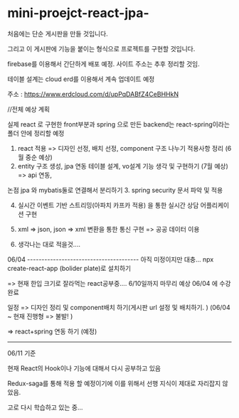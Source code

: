 # mini-proejct-react-jpa-

처음에는 단순 게시판을 만들 것입니다.

그리고 이 게시판에 기능을 붙이는 형식으로 프로젝트를 구현할 것입니다.

firebase를 이용해서 간단하게 배포 예정. 사이트 주소는 추후 정리할 것임.

테이블 설계는 cloud erd를 이용해서 계속 업데이트 예정

주소 : https://www.erdcloud.com/d/upPqDABfZ4CeBHHkN

//전체 예상 계획

실제 react 로 구현한 front부분과 spring 으로 만든 backend는 react-spring이라는 폴더 안에 정리할 예정

1. react 적용
 => 디자인 선정, 배치 선정, 
 component 구조 나누기 
 적용사항 정리
 (6월 중순 예상)
2. entity 구조 생성, jpa 연동
 테이블 설계,
 vo설계
 기능 생각 및 구현하기
 (7월 예상)
  => api 연동,

  논점
  jpa 와 mybatis둘로 연결해서 분리하기
3. spring security 문서 파악 및 적용

4. 실시간 이벤트 기반 스트리밍(아파치 카프카 적용)
을 통한 실시간 상담 어플리케이션 구현

5. xml => json, json => xml 변환을 통한 통신 구현
=> 공공 데이터 이용

6. 생각나는 대로 적을것....
 
06/04
--------------------------------------- 아직 미정이지만 대충...
 npx create-react-app (bolider plate)로 설치하기

=> 현재 한입 크기로 잘라먹는 react공부중....  6/10일까지 마무리 예상
06/04 에 수강 완료

일정
=> 디자인 정리 및 component배치 하기(게시판 url 설정 및 배치하기. )
(06/04 ~ 현재 진행형 => 불발! )

=> react+spring 연동 하기
(예정)

------------------

06/11 기준

현재 React의 Hook이나 기능에 대해서 다시 공부하고 있음

Redux-saga를 통해 적용 할 예정이기에 이를 위해서 선행 지식이 제대로 자리잡지 않았음.

고로 다시 학습하고 있는 중...
